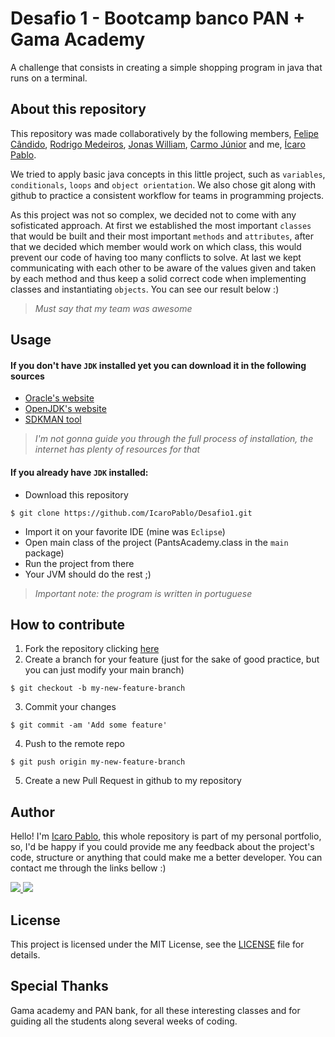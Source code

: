 Desafio 1 - Bootcamp banco PAN + Gama Academy
=

A challenge that consists in creating a simple shopping program in java that runs on a terminal.

## About this repository

This repository was made collaboratively by the following members, [Felipe Cândido](https://github.com/felipecandidoo), [Rodrigo Medeiros](https://github.com/MedeirosRodrigo), [Jonas William](https://github.com/JonasWilliam), [Carmo Júnior](https://github.com/CarmoPJunior) and me, [Ícaro Pablo](https://www.github.com/IcaroPablo).

We tried to apply basic java concepts in this little project, such as `variables`, `conditionals`, `loops` and `object orientation`. We also chose git along with github to practice a consistent workflow for teams in programming projects.

As this project was not so complex, we decided not to come with any sofisticated approach. At first we established the most important `classes` that would be built and their most important `methods` and `attributes`, after that we decided which member would work on which class, this would prevent our code of having too many conflicts to solve. At last we kept communicating with each other to be aware of the values given and taken by each method and thus keep a solid correct code when implementing classes and instantiating `objects`. You can see our result below :)

>_Must say that my team was awesome_

## Usage

#### If you don't have `JDK` installed yet you can download it in the following sources
- [Oracle's website](https://www.oracle.com/java/technologies/downloads/)
- [OpenJDK's website](https://openjdk.java.net/)
- [SDKMAN tool](https://sdkman.io/)

>_I'm not gonna guide you through the full process of installation, the internet has plenty of resources for that_

#### If you already have `JDK` installed:

- Download this repository
```console
$ git clone https://github.com/IcaroPablo/Desafio1.git
```
- Import it on your favorite IDE (mine was `Eclipse`)
- Open main class of the project (PantsAcademy.class in the `main` package)
- Run the project from there
- Your JVM should do the rest ;)

>_Important note: the program is written in portuguese_

## How to contribute

1. Fork the repository clicking [here](https://github.com/IcaroPablo/Desafio1/fork)
2. Create a branch for your feature (just for the sake of good practice, but you can just modify your main branch)
```console
$ git checkout -b my-new-feature-branch
```
3. Commit your changes
```console
$ git commit -am 'Add some feature'
```
4. Push to the remote repo
```console
$ git push origin my-new-feature-branch
```
5. Create a new Pull Request in github to my repository

## Author

Hello! I'm [Icaro Pablo](https://www.github.com/IcaroPablo), this whole repository is part of my personal portfolio, so, I'd be happy if you could provide me any feedback about the project's code, structure or anything that could make me a better developer. You can contact me through the links bellow :)

<p>
<a href="https://www.linkedin.com/in/%C3%ADcaro-andrade-9543bb163/" target="_blank"> <img src="https://img.shields.io/badge/Linkedin-Ícaro%20Pablo-blue?style=flat-square&logo=linkedin"> </a>
<a href="mailto:ic4ro.p4blo@gmail.com" target="_blank"> <img src="https://img.shields.io/badge/Email-ic4ro.p4blo%40gmail.com-red?style=flat-square&logo=gmail&logoColor=white"> </a>
</p>

## License

This project is licensed under the MIT License, see the [LICENSE](https://github.com/IcaroPablo/pan-gama-academy/blob/master/LICENSE) file for details.

## Special Thanks

Gama academy and PAN bank, for all these interesting classes and for guiding all the students along several weeks of coding.
